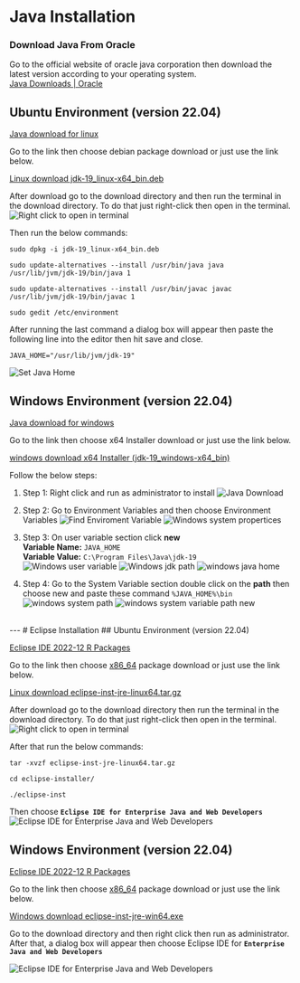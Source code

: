 # Java Installation
### Download Java From Oracle
Go to the official website of oracle java corporation then download the latest version according to your operating system. <br>
[Java Downloads | Oracle](https://www.oracle.com/java/technologies/downloads/)

## Ubuntu Environment (version 22.04)

[Java download for linux](https://www.oracle.com/java/technologies/downloads/#jdk19-windows)

Go to the link then choose debian package download or just use the link below.

[Linux download jdk-19_linux-x64_bin.deb](https://download.oracle.com/java/19/latest/jdk-19_windows-x64_bin.exe )

After download go to the download directory and then run the terminal in the download directory. To do that just right-click then open in the terminal. <br>
![Right click to open in terminal](https://github.com/rudradcruze/learning-java-spring-boot/blob/main/images/terminal-open.png)

Then run the below commands:
```
sudo dpkg -i jdk-19_linux-x64_bin.deb

sudo update-alternatives --install /usr/bin/java java /usr/lib/jvm/jdk-19/bin/java 1

sudo update-alternatives --install /usr/bin/javac javac /usr/lib/jvm/jdk-19/bin/javac 1

sudo gedit /etc/environment
```

After running the last command a dialog box will appear then paste the following line into the editor then hit save and close.
```
JAVA_HOME="/usr/lib/jvm/jdk-19"
```
![Set Java Home](https://github.com/rudradcruze/learning-java-spring-boot/blob/main/images/java-home-enviornment.png)

## Windows Environment (version 22.04)

[Java download for windows](https://www.oracle.com/java/technologies/downloads/#jdk19-linux)

Go to the link then choose x64 Installer download or just use the link below.

[windows download x64 Installer (jdk-19_windows-x64_bin)](https://download.oracle.com/java/19/latest/jdk-19_windows-x64_bin.exe )

Follow the below steps:
1. Step 1: Right click and run as administrator to install
![Java Download](https://github.com/rudradcruze/learning-java-spring-boot/blob/main/images/java-windows.png)
2. Step 2: Go to Environment Variables and then choose Environment Variables
![Find Enviroment Variable](https://github.com/rudradcruze/learning-java-spring-boot/blob/main/images/windows-find-envirornment-variable.png)
![Windows system propertices](https://github.com/rudradcruze/learning-java-spring-boot/blob/main/images/windows-system-propertices.png)

3. Step 3: On user variable section click **new** <br>
    **Variable Name:** `JAVA_HOME` <br>
    **Variable Value:** `C:\Program Files\Java\jdk-19` <br>
![Windows user variable](https://github.com/rudradcruze/learning-java-spring-boot/blob/main/images/windows-user-variable.png)
![Windows jdk path](https://github.com/rudradcruze/learning-java-spring-boot/blob/main/images/windows-jdk-19-path.png)
![windows java home](https://github.com/rudradcruze/learning-java-spring-boot/blob/main/images/windows-java-home.png)

4. Step 4: Go to the System Variable section double click on the **path** then choose new and paste these command `%JAVA_HOME%\bin` <br>
![windows system path](https://github.com/rudradcruze/learning-java-spring-boot/blob/main/images/windows-system-path.png)
![windows system variable path new](https://github.com/rudradcruze/learning-java-spring-boot/blob/main/images/windows-path-new.png)
<br>
---
# Eclipse Installation
## Ubuntu Environment (version 22.04)

[Eclipse IDE 2022-12 R Packages](https://www.eclipse.org/downloads/packages/)

Go to the link then choose [x86_64](https://www.eclipse.org/downloads/download.php?file=/oomph/epp/2022-12/R/eclipse-inst-jre-linux64.tar.gz) package download or just use the link below. <br>

[Linux download eclipse-inst-jre-linux64.tar.gz](https://www.eclipse.org/downloads/download.php?file=/oomph/epp/2022-12/R/eclipse-inst-jre-linux64.tar.gz)

After download go to the download directory then run the terminal in the download directory. To do that just right-click then open in the terminal.
![Right click to open in terminal](https://github.com/rudradcruze/learning-java-spring-boot/blob/main/images/terminal-open.png)

After that run the below commands:
```
tar -xvzf eclipse-inst-jre-linux64.tar.gz

cd eclipse-installer/ 

./eclipse-inst
```

Then choose **`Eclipse IDE for Enterprise Java and Web Developers`**
![Eclipse IDE for Enterprise Java and Web Developers](https://github.com/rudradcruze/learning-java-spring-boot/blob/main/images/eclipes-for-developers.png)

## Windows Environment (version 22.04)

[Eclipse IDE 2022-12 R Packages](https://www.eclipse.org/downloads/packages/)

Go to the link then choose [x86_64](https://www.eclipse.org/downloads/download.php?file=/oomph/epp/2022-12/R/eclipse-inst-jre-win64.exe) package download or just use the link below.

[Windows download eclipse-inst-jre-win64.exe](https://www.eclipse.org/downloads/download.php?file=/oomph/epp/2022-12/R/eclipse-inst-jre-win64.exe)

Go to the download directory and then right click then run as administrator. After that, a dialog box will appear then choose Eclipse IDE for **`Enterprise Java and Web Developers`** <br>

![Eclipse IDE for Enterprise Java and Web Developers](https://github.com/rudradcruze/learning-java-spring-boot/blob/main/images/eclipes-for-developers.png)